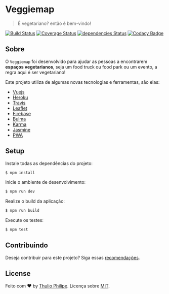 # Veggiemap

> É vegetariano? então é bem-vindo!

[![Build Status](https://travis-ci.org/starkland/veggiemap.svg?branch=master)](https://travis-ci.org/starkland/veggiemap)
[![Coverage Status](https://coveralls.io/repos/github/starkland/veggiemap/badge.svg?branch=master)](https://coveralls.io/github/starkland/veggiemap?branch=master)
[![dependencies Status](https://david-dm.org/starkland/veggiemap/status.svg)](https://david-dm.org/starkland/veggiemap)
[![Codacy Badge](https://api.codacy.com/project/badge/Grade/94ac2fa0836548739f8cb3f3b25b6cac)](https://www.codacy.com/app/thulioph/veggiemap?utm_source=github.com&amp;utm_medium=referral&amp;utm_content=starkland/veggiemap&amp;utm_campaign=Badge_Grade)

## Sobre

O `Veggiemap` foi desenvolvido para ajudar as pessoas a encontrarem **espaços vegetarianos**, seja um food truck ou food park ou um evento, a regra aqui é ser vegetariano!

Este projeto utiliza de algumas novas tecnologias e ferramentas, são elas:

- [Vuejs](http://vuejs.org)
- [Heroku](https://heroku.com)
- [Travis](https://travis-ci.org)
- [Leaflet](http://leafletjs.com)
- [Firebase](https://firebase.google.com)
- [Bulma](http://bulma.io)
- [Karma](http://karma-runner.github.io)
- [Jasmine](https://jasmine.github.io)
- [PWA](https://developers.google.com/web/progressive-web-apps/)

## Setup

Instale todas as dependências do projeto:

```bash
$ npm install
```

Inicie o ambiente de desenvolvimento:

```bash
$ npm run dev
```

Realize o build da aplicação:

```bash
$ npm run build
```

Execute os testes:

```bash
$ npm test
```

## Contribuindo

Deseja contribuir para este projeto? Siga essas [recomendações](https://github.com/starkland/veggiemap/blob/master/.github/contributing.md).

## License

Feito com ♥ by [Thulio Philipe](https://twitter.com/thulioph_). Licença sobre [MIT](https://thulioph.mit-license.org).
